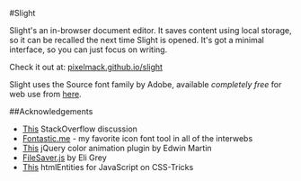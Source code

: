 #Slight

Slight's an in-browser document editor. It saves content using local storage, so it can be recalled the next time Slight is opened. It's got a minimal interface, so you can just focus on writing. 

Check it out at: [pixelmack.github.io/slight](http://pixelmack.github.io/slight)

Slight uses the Source font family by Adobe, available *completely free* for web use from [here](https://edgewebfonts.adobe.com).

##Acknowledgements
+ [This](http://stackoverflow.com/questions/2176861/javascript-get-clipboard-data-on-paste-event-cross-browser) StackOverflow discussion
+ [Fontastic.me](http://fontastic.me) - my favorite icon font tool in all of the interwebs
+ [This](http://www.bitstorm.org/jquery/color-animation/) jQuery color animation plugin by Edwin Martin
+ [FileSaver.js](https://github.com/eligrey/FileSaver.js) by Eli Grey
+ [This](http://css-tricks.com/snippets/javascript/htmlentities-for-javascript/) htmlEntities for JavaScript on CSS-Tricks


